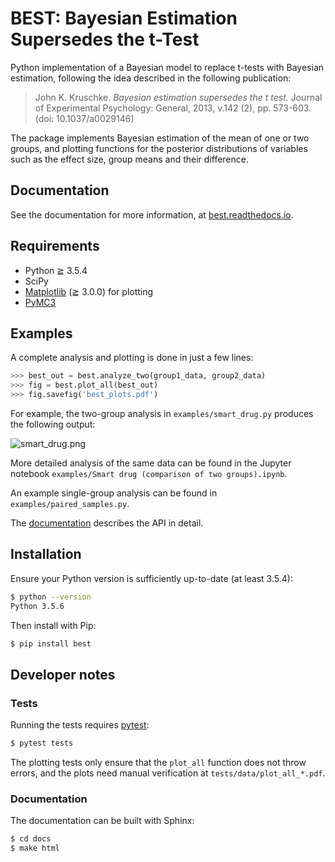 # BEST: Bayesian Estimation Supersedes the t-Test

Python implementation of a Bayesian model to replace t-tests with Bayesian estimation,
following the idea described in the following publication:

> John K. Kruschke. _Bayesian estimation supersedes the t test._
> Journal of Experimental Psychology: General, 2013, v.142 (2), pp. 573-603. (doi: 10.1037/a0029146) 

The package implements Bayesian estimation of the mean of one or two groups,
and plotting functions for the posterior distributions of variables such as the effect size,
group means and their difference.

## Documentation ##

See the documentation for more information, at [best.readthedocs.io](https://best.readthedocs.io).

## Requirements ##

 - Python ≧ 3.5.4
 - SciPy
 - [Matplotlib](http://matplotlib.org) (≧ 3.0.0) for plotting
 - [PyMC3](https://github.com/pymc-devs/pymc)

## Examples ##

A complete analysis and plotting is done in just a few lines:

```python
>>> best_out = best.analyze_two(group1_data, group2_data)
>>> fig = best.plot_all(best_out)
>>> fig.savefig('best_plots.pdf')
``` 
For example, the two-group analysis in `examples/smart_drug.py` produces the following output:

![smart_drug.png](examples/smart_drug.png)

More detailed analysis of the same data can be found in the Jupyter notebook `examples/Smart drug (comparison of two groups).ipynb`.

An example single-group analysis can be found in `examples/paired_samples.py`.

The [documentation](https://best.readthedocs.io) describes the API in detail.

## Installation ##

Ensure your Python version is sufficiently up-to-date (at least 3.5.4):

```bash
$ python --version
Python 3.5.6
```

Then install with Pip:
```bash
$ pip install best
```

## Developer notes ##

### Tests ###

Running the tests requires [pytest](https://docs.pytest.org/en/latest/index.html): 

```bash
$ pytest tests
```

The plotting tests only ensure that the `plot_all` function does not throw errors,
and the plots need manual verification at `tests/data/plot_all_*.pdf`.

### Documentation ###

The documentation can be built with Sphinx:

```bash
$ cd docs
$ make html
```
